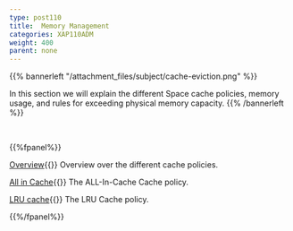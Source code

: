 ```yaml
---
type: post110
title:  Memory Management
categories: XAP110ADM
weight: 400
parent: none
---
```






{{% bannerleft "/attachment_files/subject/cache-eviction.png" %}}

In this section we will explain the different Space cache policies, memory usage, and rules for exceeding physical memory capacity.
{{% /bannerleft %}}




<br>

{{%fpanel%}}

[Overview](./memory-management-facilities.html){{<wbr>}}
Overview over the different cache policies.

[All in Cache](./all-in-cache-cache-policy.html){{<wbr>}}
The ALL-In-Cache Cache policy.

[LRU cache](./lru-cache-policy.html){{<wbr>}}
The LRU Cache policy.

{{%/fpanel%}}
